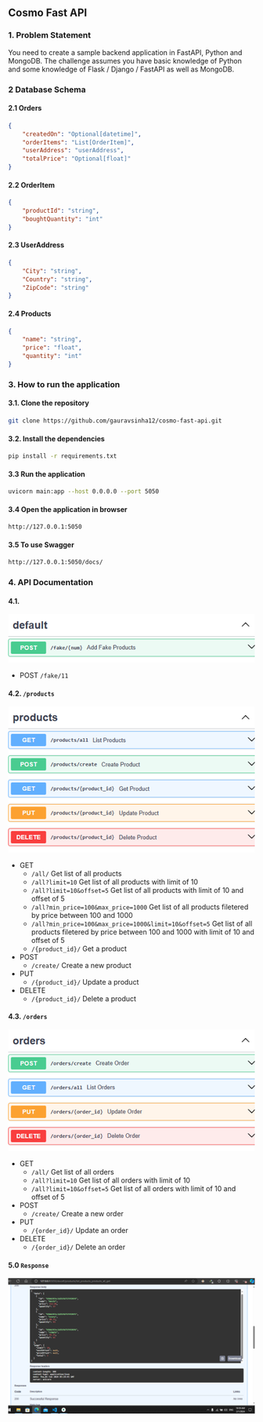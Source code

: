 ## Cosmo Fast API

### 1. Problem Statement
You need to create a sample backend application in FastAPI, Python and MongoDB. The challenge assumes you have basic knowledge of Python and some knowledge of Flask / Django / FastAPI as well as MongoDB.

### 2 Database Schema
#### 2.1 Orders
```json
{
    "createdOn": "Optional[datetime]",
    "orderItems": "List[OrderItem]",
    "userAddress": "userAddress",
    "totalPrice": "Optional[float]"
}
```
#### 2.2 OrderItem
```json
{
    "productId": "string",
    "boughtQuantity": "int"
}
```
#### 2.3 UserAddress
```json
{
    "City": "string",
    "Country": "string",
    "ZipCode": "string"
}
```
#### 2.4 Products
```json
{
    "name": "string",
    "price": "float",
    "quantity": "int"
}
```

### 3. How to run the application

#### 3.1. Clone the repository
```bash
git clone https://github.com/gauravsinha12/cosmo-fast-api.git
```

#### 3.2. Install the dependencies
```bash
pip install -r requirements.txt
```

#### 3.3 Run the application
```bash
uvicorn main:app --host 0.0.0.0 --port 5050
```

#### 3.4 Open the application in browser
```bash
http://127.0.0.1:5050
```
#### 3.5 To use Swagger
```bash
http://127.0.0.1:5050/docs/
```

### 4. API Documentation

#### 4.1.
![Data Creation](./SS/fake.png)

- POST
  `/fake/11`


#### 4.2. `/products`
![Products](./SS/products.png)

- GET
    - `/all/`
    Get list of all products
    - `/all?limit=10`
    Get list of all products with limit of 10
    - `/all?limit=10&offset=5`
    Get list of all products with limit of 10 and offset of 5
    - `/all?min_price=100&max_price=1000`
    Get list of all products filetered by price between 100 and 1000
    - `/all?min_price=100&max_price=1000&limit=10&offset=5`
    Get list of all products filetered by price between 100 and 1000 with limit of 10 and offset of 5
    - `/{product_id}/`
    Get a product
- POST
    - `/create/`
    Create a new product
- PUT
    - `/{product_id}/`
    Update a product
- DELETE
    - `/{product_id}/`
    Delete a product

#### 4.3. `/orders` 
![order](./SS/orders.png)

- GET
    - `/all/`
    Get list of all orders
    - `/all?limit=10`
    Get list of all orders with limit of 10
    - `/all?limit=10&offset=5`
    Get list of all orders with limit of 10 and offset of 5
- POST
    - `/create/`
    Create a new order
- PUT
    - `/{order_id}/`
    Update an order
- DELETE
    - `/{order_id}/`
    Delete an order

#### 5.0 `Response`
![result](./SS/aasare.PNG)
